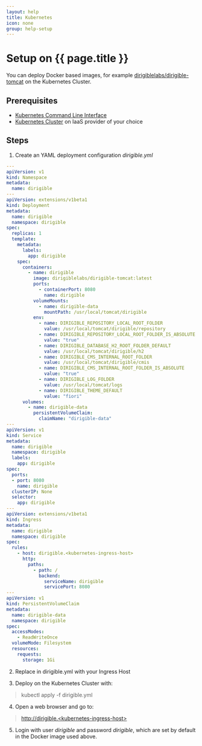 ```yaml
---
layout: help
title: Kubernetes
icon: none
group: help-setup
---
```


Setup on {{ page.title }}
===


You can deploy Docker based images, for example [dirigiblelabs/dirigible-tomcat](https://hub.docker.com/r/dirigiblelabs/dirigible-tomcat/) on the Kubernetes Cluster.

Prerequisites
---

- [Kubernetes Command Line Interface](https://kubernetes.io/docs/tasks/tools/install-kubectl/)
- [Kubernetes Cluster](https://kubernetes.io/docs/setup/pick-right-solution/) on IaaS provider of your choice

Steps
---

1. Create an YAML deployment configuration *dirigible.yml*

  ```yaml
  ---
  apiVersion: v1
  kind: Namespace
  metadata:
    name: dirigible
  ---
  apiVersion: extensions/v1beta1
  kind: Deployment
  metadata:
    name: dirigible
    namespace: dirigible
  spec:
    replicas: 1
    template:
      metadata:
        labels:
          app: dirigible
      spec:
        containers:
          - name: dirigible
            image: dirigiblelabs/dirigible-tomcat:latest
            ports:
              - containerPort: 8080
                name: dirigible
            volumeMounts:
              - name: dirigible-data
                mountPath: /usr/local/tomcat/dirigible
            env:
              - name: DIRIGIBLE_REPOSITORY_LOCAL_ROOT_FOLDER
                value: /usr/local/tomcat/dirigible/repository
              - name: DIRIGIBLE_REPOSITORY_LOCAL_ROOT_FOLDER_IS_ABSOLUTE
                value: "true"
              - name: DIRIGIBLE_DATABASE_H2_ROOT_FOLDER_DEFAULT
                value: /usr/local/tomcat/dirigible/h2
              - name: DIRIGIBLE_CMS_INTERNAL_ROOT_FOLDER
                value: /usr/local/tomcat/dirigible/cmis
              - name: DIRIGIBLE_CMS_INTERNAL_ROOT_FOLDER_IS_ABSOLUTE
                value: "true"
              - name: DIRIGIBLE_LOG_FOLDER
                value: /usr/local/tomcat/logs
              - name: DIRIGIBLE_THEME_DEFAULT
                value: "fiori"
        volumes:
          - name: dirigible-data
            persistentVolumeClaim:
              claimName: "dirigible-data"
  ---
  apiVersion: v1
  kind: Service
  metadata:
    name: dirigible
    namespace: dirigible
    labels:
      app: dirigible
  spec:
    ports:
    - port: 8080
      name: dirigible
    clusterIP: None
    selector:
      app: dirigible
  ---
  apiVersion: extensions/v1beta1
  kind: Ingress
  metadata:
    name: dirigible
    namespace: dirigible
  spec:
    rules:
      - host: dirigible.<kubernetes-ingress-host>
        http:
          paths:
            - path: /
              backend:
                serviceName: dirigible
                servicePort: 8080
  ---
  apiVersion: v1
  kind: PersistentVolumeClaim
  metadata:
    name: dirigible-data
    namespace: dirigible
  spec:
    accessModes:
      - ReadWriteOnce
    volumeMode: Filesystem
    resources:
      requests:
        storage: 1Gi
  ```
2. Replace <kubernetes-ingress-host> in dirigible.yml with your Ingress Host

3. Deploy on the Kubernetes Cluster with:

  > kubectl apply -f dirigible.yml

4. Open a web browser and go to:

  > [http://dirigible.<kubernetes-ingress-host<kubernetes-ingress-host>>](http://dirigible.<kubernetes-ingress-host<kubernetes-ingress-host>>)

5. Login with user *dirigible* and password *dirigible*, which are set by default in the Docker image used above.
